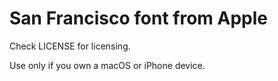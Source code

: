 # San Francisco font from Apple

Check LICENSE for licensing.

Use only if you own a macOS or iPhone device.
